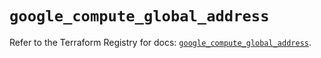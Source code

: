 # `google_compute_global_address`

Refer to the Terraform Registry for docs: [`google_compute_global_address`](https://registry.terraform.io/providers/hashicorp/google/6.29.0/docs/resources/compute_global_address).
